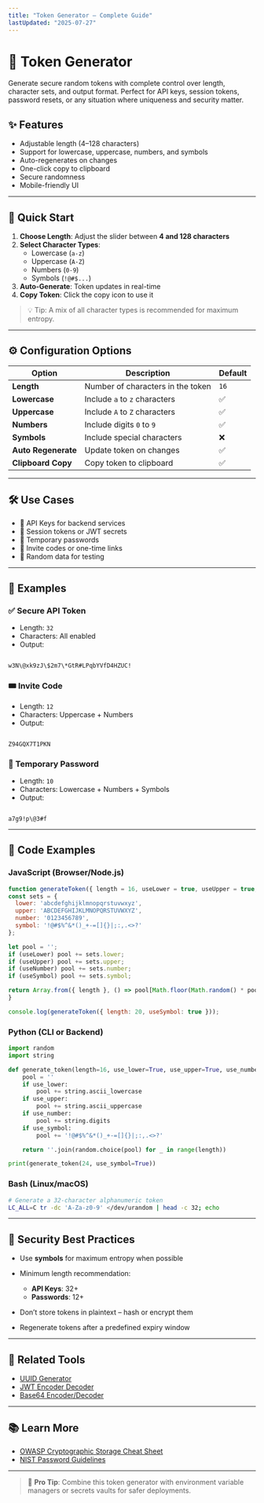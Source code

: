 ```yaml
---
title: "Token Generator – Complete Guide"
lastUpdated: "2025-07-27"
---
```


# 🔐 Token Generator

Generate secure random tokens with complete control over length, character sets, and output format. Perfect for API keys, session tokens, password resets, or any situation where uniqueness and security matter.

## ✨ Features

- Adjustable length (4–128 characters)
- Support for lowercase, uppercase, numbers, and symbols
- Auto-regenerates on changes
- One-click copy to clipboard
- Secure randomness
- Mobile-friendly UI

---

## 🚀 Quick Start

1. **Choose Length**: Adjust the slider between **4 and 128 characters**
2. **Select Character Types**:
   - Lowercase (`a-z`)
   - Uppercase (`A-Z`)
   - Numbers (`0-9`)
   - Symbols (`!@#$...`)
3. **Auto-Generate**: Token updates in real-time
4. **Copy Token**: Click the copy icon to use it

> 💡 Tip: A mix of all character types is recommended for maximum entropy.

---

## ⚙️ Configuration Options

| Option     | Description                          | Default |
|------------|--------------------------------------|---------|
| **Length** | Number of characters in the token    | `16`    |
| **Lowercase** | Include `a` to `z` characters    | ✅      |
| **Uppercase** | Include `A` to `Z` characters    | ✅      |
| **Numbers**   | Include digits `0` to `9`        | ✅      |
| **Symbols**   | Include special characters        | ❌      |
| **Auto Regenerate** | Update token on changes     | ✅      |
| **Clipboard Copy** | Copy token to clipboard     | ✅      |

---

## 🛠️ Use Cases

- 🔑 API Keys for backend services
- 📱 Session tokens or JWT secrets
- 🔐 Temporary passwords
- 🎲 Invite codes or one-time links
- 🧪 Random data for testing

---

## 🧪 Examples

### ✅ Secure API Token

- Length: `32`
- Characters: All enabled
- Output:  
```

w3N\@xk9zJ\$2m7\*GtR#LPqbYVfD4HZUC!

```

### 🎟️ Invite Code

- Length: `12`
- Characters: Uppercase + Numbers  
- Output:
```

Z94GQX7T1PKN

```

### 🔐 Temporary Password

- Length: `10`
- Characters: Lowercase + Numbers + Symbols  
- Output:
```

a7g9!p\@3#f

````

---

## 🔧 Code Examples

### JavaScript (Browser/Node.js)

```javascript
function generateToken({ length = 16, useLower = true, useUpper = true, useNumber = true, useSymbol = false }) {
const sets = {
  lower: 'abcdefghijklmnopqrstuvwxyz',
  upper: 'ABCDEFGHIJKLMNOPQRSTUVWXYZ',
  number: '0123456789',
  symbol: '!@#$%^&*()_+-=[]{}|;:,.<>?'
};

let pool = '';
if (useLower) pool += sets.lower;
if (useUpper) pool += sets.upper;
if (useNumber) pool += sets.number;
if (useSymbol) pool += sets.symbol;

return Array.from({ length }, () => pool[Math.floor(Math.random() * pool.length)]).join('');
}

console.log(generateToken({ length: 20, useSymbol: true }));
````

### Python (CLI or Backend)

```python
import random
import string

def generate_token(length=16, use_lower=True, use_upper=True, use_number=True, use_symbol=False):
    pool = ''
    if use_lower:
        pool += string.ascii_lowercase
    if use_upper:
        pool += string.ascii_uppercase
    if use_number:
        pool += string.digits
    if use_symbol:
        pool += '!@#$%^&*()_+-=[]{}|;:,.<>?'

    return ''.join(random.choice(pool) for _ in range(length))

print(generate_token(24, use_symbol=True))
```

### Bash (Linux/macOS)

```bash
# Generate a 32-character alphanumeric token
LC_ALL=C tr -dc 'A-Za-z0-9' </dev/urandom | head -c 32; echo
```

---

## 🔐 Security Best Practices

* Use **symbols** for maximum entropy when possible
* Minimum length recommendation:

  * **API Keys**: 32+
  * **Passwords**: 12+
* Don’t store tokens in plaintext – hash or encrypt them
* Regenerate tokens after a predefined expiry window

---

## 🔗 Related Tools

* [UUID Generator](/dashboard/tools/uuid-generator)
* [JWT Encoder Decoder](/dashboard/tools/jwt)
* [Base64 Encoder/Decoder](/dashboard/tools/base64)

---

## 📚 Learn More

* [OWASP Cryptographic Storage Cheat Sheet](https://cheatsheetseries.owasp.org/cheatsheets/Cryptographic_Storage_Cheat_Sheet.html)
* [NIST Password Guidelines](https://pages.nist.gov/800-63-3/sp800-63b.html)

---

> 🧠 **Pro Tip**: Combine this token generator with environment variable managers or secrets vaults for safer deployments.


